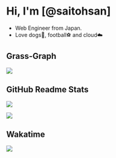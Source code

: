 # Hi, I'm [@saitohsan]

* Web Engineer from Japan.
* Love dogs🐶, football⚽️ and cloud☁️

## Grass-Graph

[![](https://grass-graph.moshimo.works/images/saitohsan.png)](https://grass-graph.moshimo.works/)

## GitHub Readme Stats

[![](https://github-readme-stats.vercel.app/api?username=saitohsan)](https://github.com/anuraghazra/github-readme-stats)

[![](https://github-readme-stats.vercel.app/api/top-langs/?username=saitohsan&layout=default)](https://github.com/anuraghazra/github-readme-stats)

## Wakatime

[![](https://github-readme-stats.vercel.app/api/wakatime/?username=saitohsan&layout=default)](https://github.com/anuraghazra/github-readme-stats)

